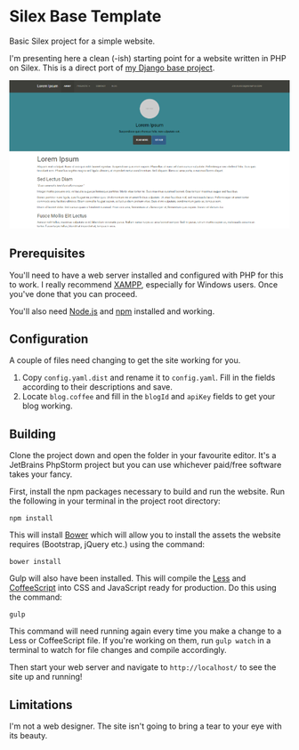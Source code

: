 # Silex Base Template
Basic Silex project for a simple website.

I'm presenting here a clean (-ish) starting point for a website written in PHP on Silex. This is a direct port of [my Django base project](https://github.com/lambdacasserole/django-base/).

![GitHub Logo](https://raw.githubusercontent.com/lambdacasserole/silex-base/master/screenshot_small.png)

## Prerequisites
You'll need to have a web server installed and configured with PHP for this to work. I really recommend [XAMPP](https://www.apachefriends.org/), especially for Windows users. Once you've done that you can proceed.

You'll also need [Node.js](https://nodejs.org/en/) and [npm](https://www.npmjs.com/) installed and working.

## Configuration
A couple of files need changing to get the site working for you.

1. Copy `config.yaml.dist` and rename it to `config.yaml`. Fill in the fields according to their descriptions and save.
2. Locate `blog.coffee` and fill in the `blogId` and `apiKey` fields to get your blog working.

## Building
Clone the project down and open the folder in your favourite editor. It's a JetBrains PhpStorm project but you can use whichever paid/free software takes your fancy.

First, install the npm packages necessary to build and run the website. Run the following in your terminal in the project root directory:

```
npm install
```

This will install [Bower](https://bower.io/) which will allow you to install the assets the website requires (Bootstrap, jQuery etc.) using the command:

```
bower install
```

Gulp will also have been installed. This will compile the [Less](http://lesscss.org/) and [CoffeeScript](http://coffeescript.org/) into CSS and JavaScript ready for production. Do this using the command:

```
gulp
```

This command will need running again every time you make a change to a Less or CoffeeScript file. If you're working on them, run `gulp watch` in a terminal to watch for file changes and compile accordingly.

Then start your web server and navigate to `http://localhost/` to see the site up and running!

## Limitations

I'm not a web designer. The site isn't going to bring a tear to your eye with its beauty.
